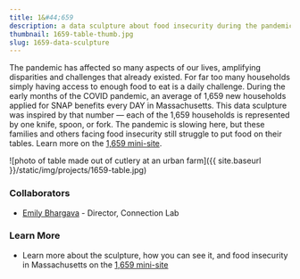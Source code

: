 ```yaml
---
title: 1&#44;659
description: a data sculpture about food insecurity during the pandemic
thumbnail: 1659-table-thumb.jpg
slug: 1659-data-sculpture
---
```


The pandemic has affected so many aspects of our lives, amplifying disparities and challenges that already existed. For far too many households simply having access to enough food to eat is a daily challenge. During the early months of the COVID pandemic, an average of 1,659 new households applied for SNAP benefits every DAY in Massachusetts. This data sculpture was inspired by that number — each of the 1,659 households is represented by one knife, spoon, or fork. The pandemic is slowing here, but these families and others facing food insecurity still struggle to put food on their tables. Learn more on the [1,659 mini-site](/1659).

![photo of table made out of cutlery at an urban farm]({{ site.baseurl }}/static/img/projects/1659-table.jpg)

### Collaborators

* [Emily Bhargava](https://home.connectionlab.org/emily-bhargava/) - Director, Connection Lab

### Learn More

* Learn more about the sculpture, how you can see it, and food insecurity in Massachusetts on the [1,659 mini-site](/1659)
